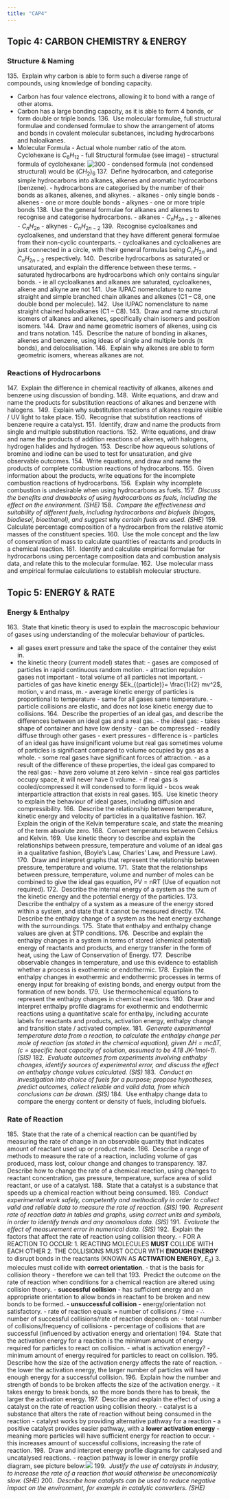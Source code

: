 ```yaml
---
title: "CAP4"
---
```


## **Topic 4: CARBON CHEMISTRY & ENERGY**

### Structure & Naming

135.  Explain why carbon is able to form such a diverse range of compounds, using knowledge of bonding capacity.

- Carbon has four valence electrons, allowing it to bond with a range of other atoms.
- Carbon has a large bonding capacity, as it is able to form 4 bonds, or form double or triple bonds.
  136.  Use molecular formulae, full structural formulae and condensed formulae to show the arrangement of atoms and bonds in covalent molecular substances, including hydrocarbons and haloalkanes.
- Molecular Formula - Actual whole number ratio of the atom. Cyclohexane is $C_{6}H_{12}$ - full Structural formulae (see image) - structural formula of cyclohexane: ![300](notes/images/Pasted%20image%2020230826120056.png) - condensed formula (not condensed structural) would be $(CH_{2})_{6}$
  137.  Define hydrocarbon, and categorise simple hydrocarbons into alkanes, alkenes and aromatic hydrocarbons (benzene). - hydrocarbons are categorised by the number of their bonds as alkanes, alkenes, and alkynes. - alkanes - only single bonds - alkenes - one or more double bonds - alkynes - one or more triple bonds
  138.  Use the general formulae for alkanes and alkenes to recognise and categorise hydrocarbons. - alkanes - $C_{n}H_{2n+2}$ - alkenes - $C_{n}H_{2n}$ - alkynes - $C_{n}H_{2n-2}$
  139.  Recognise cycloalkanes and cycloalkenes, and understand that they have different general formulae from their non-cyclic counterparts. - cycloalkanes and cycloalkenes are just connected in a circle, with their general formulas being $C_{n}H_{2n}$ and $C_{n}H_{2n-2}$ respectively.
  140.  Describe hydrocarbons as saturated or unsaturated, and explain the difference between these terms. - saturated hydrocarbons are hydrocarbons which only contains singular bonds. - ie all cycloalkanes and alkanes are saturated, cycloalkenes, alkene and alkyne are not
  141.  Use IUPAC nomenclature to name straight and simple branched chain alkanes and alkenes (C1 – C8, one double bond per molecule).
  142.  Use IUPAC nomenclature to name straight chained haloalkanes (C1 – C8).
  143.  Draw and name structural isomers of alkanes and alkenes, specifically chain isomers and position isomers.
  144.  Draw and name geometric isomers of alkenes, using cis and trans notation.
  145.  Describe the nature of bonding in alkanes, alkenes and benzene, using ideas of single and multiple bonds (π bonds), and delocalisation.
  146.  Explain why alkenes are able to form geometric isomers, whereas alkanes are not.

### Reactions of Hydrocarbons

147.  Explain the difference in chemical reactivity of alkanes, alkenes and benzene using discussion of bonding.
148.  Write equations, and draw and name the products for substitution reactions of alkanes and benzene with halogens. 
149.  Explain why substitution reactions of alkanes require visible / UV light to take place.
150.  Recognise that substitution reactions of benzene require a catalyst.
151.  Identify, draw and name the products from single and multiple substitution reactions.
152.  Write equations, and draw and name the products of addition reactions of alkenes, with halogens, hydrogen halides and hydrogen.
153.  Describe how aqueous solutions of bromine and iodine can be used to test for unsaturation, and give observable outcomes.
154.  Write equations, and draw and name the products of complete combustion reactions of hydrocarbons.
155.  Given information about the products, write equations for the incomplete combustion reactions of hydrocarbons.
156.  Explain why incomplete combustion is undesirable when using hydrocarbons as fuels.
157.  _Discuss the benefits and drawbacks of using hydrocarbons as fuels, including the effect on the environment. (SHE)_
158.  _Compare the effectiveness and suitability of different fuels, including hydrocarbons and biofuels (biogas, biodiesel, bioethanol), and suggest why certain fuels are used. (SHE)_
159.  Calculate percentage composition of a hydrocarbon from the relative atomic masses of the constituent species.
160.  Use the mole concept and the law of conservation of mass to calculate quantities of reactants and products in a chemical reaction.
161.  Identify and calculate empirical formulae for hydrocarbons using percentage composition data and combustion analysis data, and relate this to the molecular formulae.
162.  Use molecular mass and empirical formulae calculations to establish molecular structure.

## **Topic 5: ENERGY & RATE**

### Energy & Enthalpy

163.  State that kinetic theory is used to explain the macroscopic behaviour of gases using understanding of the molecular behaviour of particles.

- all gases exert pressure and take the space of the container they exist in.
- the kinetic theory (current model) states that: - gases are composed of particles in rapid continuous random motion. - attraction repulsion gases not important - total volume of all particles not important. - particles of gas have kinetic energy $Ek_{(particle)}= \frac{1}{2} mv^2$, motion, v and mass, m. - average kinetic energy of particles is proportional to temperature - same for all gases same temperature. - particle collisions are elastic, and does not lose kinetic energy due to collisions.
  164.  Describe the properties of an ideal gas, and describe the differences between an ideal gas and a real gas. - the ideal gas: - takes shape of container and have low density - can be compressed - readily diffuse through other gases - exert pressures - difference is - particles of an ideal gas have insignificant volume but real gas sometimes volume of particles is significant compared to volume occupied by gas as a whole. - some real gases have significant forces of attraction. - as a result of the difference of these properties, the ideal gas compared to the real gas: - have zero volume at zero kelvin - since real gas particles occupy space, it will never have 0 volume. - if real gas is cooled/compressed it will condensed to form liquid - bcos weak interparticle attraction that exists in real gases.
  165.  Use kinetic theory to explain the behaviour of ideal gases, including diffusion and compressibility.
  166.  Describe the relationship between temperature, kinetic energy and velocity of particles in a qualitative fashion.
  167.  Explain the origin of the Kelvin temperature scale, and state the meaning of the term absolute zero.
  168.  Convert temperatures between Celsius and Kelvin.
  169.  Use kinetic theory to describe and explain the relationships between pressure, temperature and volume of an ideal gas in a qualitative fashion, (Boyle’s Law, Charles’ Law, and Pressure Law).
  170.  Draw and interpret graphs that represent the relationship between pressure, temperature and volume.
  171.  State that the relationships between pressure, temperature, volume and number of moles can be combined to give the ideal gas equation, PV = nRT (Use of equation not required).
  172.  Describe the internal energy of a system as the sum of the kinetic energy and the potential energy of the particles.
  173.  Describe the enthalpy of a system as a measure of the energy stored within a system, and state that it cannot be measured directly.
  174.  Describe the enthalpy change of a system as the heat energy exchange with the surroundings.
  175.  State that enthalpy and enthalpy change values are given at STP conditions.
  176.  Describe and explain the enthalpy changes in a system in terms of stored (chemical potential) energy of reactants and products, and energy transfer in the form of heat, using the Law of Conservation of Energy.
  177.  Describe observable changes in temperature, and use this evidence to establish whether a process is exothermic or endothermic.
  178.  Explain the enthalpy changes in exothermic and endothermic processes in terms of energy input for breaking of existing bonds, and energy output from the formation of new bonds.
  179.  Use thermochemical equations to represent the enthalpy changes in chemical reactions.
  180.  Draw and interpret enthalpy profile diagrams for exothermic and endothermic reactions using a quantitative scale for enthalpy, including accurate labels for reactants and products, activation energy, enthalpy change and transition state / activated complex.
  181.  _Generate experimental temperature data from a reaction, to calculate the enthalpy change per mole of reaction (as stated in the chemical equation), given ∆H = mc∆T, (c = specific heat capacity of solution, assumed to be 4.18 JK-1mol-1). (SIS)_
  182.  _Evaluate outcomes from experiments involving enthalpy changes, identify sources of experimental error, and discuss the effect on enthalpy change values calculated. (SIS)_
  183.  _Conduct an investigation into choice of fuels for a purpose; propose hypotheses, predict outcomes, collect reliable and valid data, from which conclusions can be drawn. (SIS)_
  184.  Use enthalpy change data to compare the energy content or density of fuels, including biofuels.

### Rate of Reaction

185.  State that the rate of a chemical reaction can be quantified by measuring the rate of change in an observable quantity that indicates amount of reactant used up or product made.
186.  Describe a range of methods to measure the rate of a reaction, including volume of gas produced, mass lost, colour change and changes to transparency.
187.  Describe how to change the rate of a chemical reaction, using changes to reactant concentration, gas pressure, temperature, surface area of solid reactant, or use of a catalyst.
188.  State that a catalyst is a substance that speeds up a chemical reaction without being consumed.
189.  _Conduct experimental work safely, competently and methodically in order to collect valid and reliable data to measure the rate of reaction. (SIS)_
190.  _Represent rate of reaction data in tables and graphs, using correct units and symbols, in order to identify trends and any anomalous data. (SIS)_
191.  _Evaluate the effect of measurement error in numerical data. (SIS)_
192.  Explain the factors that affect the rate of reaction using collision theory. - FOR A REACTION TO OCCUR: 1. REACTING MOLECULES **MUST** COLLIDE WITH EACH OTHER 2. THE COLLISIONS MUST OCCUR WITH **ENOUGH ENERGY** to disrupt bonds in the reactants (KNOWN AS **ACTIVATION ENERGY**, $E_{a}$) 3. molecules must collide with **correct orientation**. - that is the basis for collision theory - therefore we can tell that
193.  Predict the outcome on the rate of reaction when conditions for a chemical reaction are altered using collision theory. - **successful collision** - has sufficient energy and an appropriate orientation to allow bonds in reactant to be broken and new bonds to be formed. - **unsuccessful collision** - energy/orientation not satisfactory. - rate of reaction equals = number of collisions / time - $\therefore$ number of successful collisions/rate of reaction depends on: - total number of collisions/frequency of collisions - percentage of collisions that are successful (influenced by activation energy and orientation)
194.  State that the activation energy for a reaction is the minimum amount of energy required for particles to react on collision. - what is activation energy? - minimum amount of energy required for particles to react on collision.
195.  Describe how the size of the activation energy affects the rate of reaction. - the lower the activation energy, the larger number of particles will have enough energy for a successful collision.
196.  Explain how the number and strength of bonds to be broken affects the size of the activation energy. - it takes energy to break bonds, so the more bonds there has to break, the larger the activation energy.
197.  Describe and explain the effect of using a catalyst on the rate of reaction using collision theory. - catalyst is a substance that alters the rate of reaction without being consumed in the reaction - catalyst works by providing alternative pathway for a reaction - a positive catalyst provides easier pathway, with a **lower activation energy** - meaning more particles will have sufficient energy for reaction to occur. - this increases amount of successful collisions, increasing the rate of reaction.
198.  Draw and interpret energy profile diagrams for catalysed and uncatalysed reactions. - reaction pathway is lower in energy profile diagram, see picture below:![](notes/images/Screen%20Shot%202023-08-28%20at%209.15.28%20am.png)
199.  _Justify the use of catalysts in industry, to increase the rate of a reaction that would otherwise be uneconomically slow. (SHE)_
200.  _Describe how catalysts can be used to reduce negative impact on the environment, for example in catalytic converters. (SHE)_
